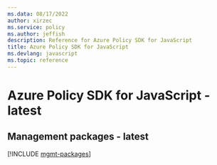 ```yaml
---
ms.data: 08/17/2022
author: xirzec
ms.service: policy
ms.author: jeffish
description: Reference for Azure Policy SDK for JavaScript
title: Azure Policy SDK for JavaScript
ms.devlang: javascript
ms.topic: reference
---
```

# Azure Policy SDK for JavaScript - latest

## Management packages - latest
[!INCLUDE [mgmt-packages](policy-mgmt-index.md)]